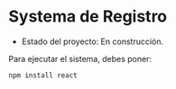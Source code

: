<h1> Systema de Registro</h1>

- Estado del proyecto: En construcción.

Para ejecutar el sistema, debes poner:

```npm install react```
